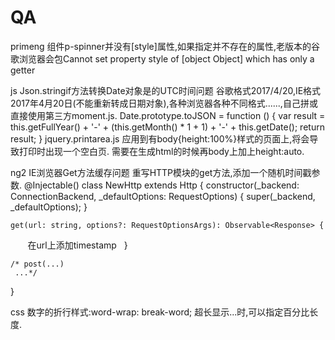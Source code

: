 # QA
primeng
组件p-spinner并没有[style]属性,如果指定并不存在的属性,老版本的谷歌浏览器会包Cannot set property style of [object Object] which has only a getter

js
Json.stringif方法转换Date对象是的UTC时间问题
谷歌格式2017/4/20,IE格式2017年4月20日(不能重新转成日期对象),各种浏览器各种不同格式......,自己拼或直接使用第三方moment.js.
Date.prototype.toJSON = function () {
    var result = this.getFullYear() + '-' + (this.getMonth() * 1 + 1) + '-' + this.getDate();
    return result;
}
jquery.printarea.js 应用到有body{height:100%}样式的页面上,将会导致打印时出现一个空白页.
需要在生成html的时候再body上加上height:auto.

ng2
IE浏览器Get方法缓存问题
重写HTTP模块的get方法,添加一个随机时间戳参数.
@Injectable()
class NewHttp extends Http {
    constructor(_backend: ConnectionBackend, _defaultOptions: RequestOptions) {
        super(_backend, _defaultOptions);
    }

    get(url: string, options?: RequestOptionsArgs): Observable<Response> {
        在url上添加timestamp
    }

    /* post(...)
     ...*/
}

css
数字的折行样式:word-wrap: break-word;
超长显示...时,可以指定百分比长度.
